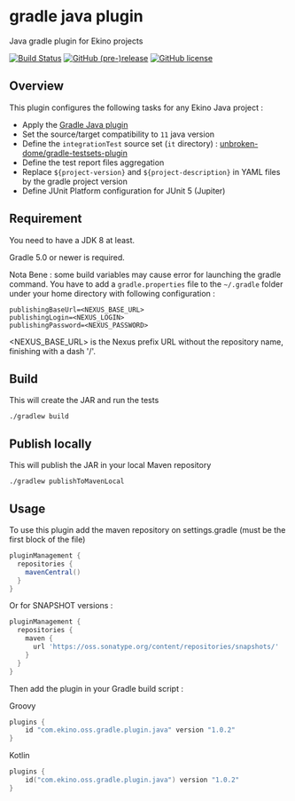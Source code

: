 # gradle java plugin

Java gradle plugin for Ekino projects

[![Build Status](https://travis-ci.org/ekino/gradle-java-plugin.svg?branch=master)](https://travis-ci.org/ekino/gradle-java-plugin)
[![GitHub (pre-)release](https://img.shields.io/github/release/ekino/gradle-java-plugin.svg)](https://github.com/ekino/gradle-java-plugin/releases)
[![GitHub license](https://img.shields.io/github/license/ekino/gradle-java-plugin.svg)](https://github.com/ekino/gradle-java-plugin/blob/master/LICENSE.md)

## Overview

This plugin configures the following tasks for any Ekino Java project :

* Apply the [Gradle Java plugin](https://docs.gradle.org/current/userguide/java_plugin.html)
* Set the source/target compatibility to `11` java version
* Define the `integrationTest` source set (`it` directory) : [unbroken-dome/gradle-testsets-plugin](https://github.com/unbroken-dome/gradle-testsets-plugin)
* Define the test report files aggregation
* Replace `${project-version}` and `${project-description}` in YAML files by the gradle project version
* Define JUnit Platform configuration for JUnit 5 (Jupiter)

## Requirement

You need to have a JDK 8 at least.

Gradle 5.0 or newer is required.

Nota Bene : some build variables may cause error for launching the gradle command.
You have to add a `gradle.properties` file to the `~/.gradle` folder under your home directory with following configuration : 

```
publishingBaseUrl=<NEXUS_BASE_URL>
publishingLogin=<NEXUS_LOGIN>
publishingPassword=<NEXUS_PASSWORD>
```

<NEXUS_BASE_URL> is the Nexus prefix URL without the repository name, finishing with a dash '/'.

## Build

This will create the JAR and run the tests

```
./gradlew build
```

## Publish locally

This will publish the JAR in your local Maven repository

```
./gradlew publishToMavenLocal
```


## Usage

To use this plugin add the maven repository on settings.gradle (must be the first block of the file)

```groovy
pluginManagement {
  repositories {
    mavenCentral()
  }
}    
```

Or for SNAPSHOT versions :

```groovy
pluginManagement {
  repositories {
    maven {
      url 'https://oss.sonatype.org/content/repositories/snapshots/'
    }
  }
}
```

Then add the plugin in your Gradle build script :

Groovy
```groovy
plugins {
    id "com.ekino.oss.gradle.plugin.java" version "1.0.2"
}
```

Kotlin
```kotlin
plugins {
    id("com.ekino.oss.gradle.plugin.java") version "1.0.2"
}
```
